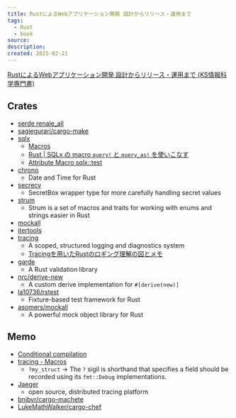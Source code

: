 ```yaml
---
title: RustによるWebアプリケーション開発 設計からリリース・運用まで
tags:
  - Rust
  - book
source: 
description: 
created: 2025-02-21
---
```

[RustによるWebアプリケーション開発 設計からリリース・運用まで (KS情報科学専門書)](https://www.amazon.co.jp/Rust%E3%81%AB%E3%82%88%E3%82%8BWeb%E3%82%A2%E3%83%97%E3%83%AA%E3%82%B1%E3%83%BC%E3%82%B7%E3%83%A7%E3%83%B3%E9%96%8B%E7%99%BA-%E8%A8%AD%E8%A8%88%E3%81%8B%E3%82%89%E3%83%AA%E3%83%AA%E3%83%BC%E3%82%B9%E3%83%BB%E9%81%8B%E7%94%A8%E3%81%BE%E3%81%A7-KS%E6%83%85%E5%A0%B1%E7%A7%91%E5%AD%A6%E5%B0%82%E9%96%80%E6%9B%B8-%E8%B1%8A%E7%94%B0-%E5%84%AA%E8%B2%B4/dp/4065369576/ref=sr_1_2?crid=23MCG69FMWV5L&dib=eyJ2IjoiMSJ9.YrXR98dzGexhSydqunixOYklX5agBVQiLillrAZspBCAWIIc8nEQzkaCsVFzoBh6cApdDik0csBnQ8xf4A24bmui2NEKov3ljcGgLc6WxhljtKUFrBHIASloymJQeOIAgfE38UgXawHXrcFuVmr-2fSNe_4kPH0uo_ZcaRCqHHSM8gK0qIVcCHtodAtN4t-wSz2WOI_xp45szH_mN153t0R_Q4ZNYNCXIc4ZIY2w6uSg9uoNPXSzpp2T0DHF7xtckYdtL62AJ2yZpTnaPurJGHg9y58sccpGE9RxRjqlfRk.7YEE8xJz0LdQNONROA1-HAx2A9GmCHy_-HL7Jy58C_o&dib_tag=se&keywords=rust%E3%81%AB%E3%82%88%E3%82%8Bweb%E3%82%A2%E3%83%97%E3%83%AA%E3%82%B1%E3%83%BC%E3%82%B7%E3%83%A7%E3%83%B3%E9%96%8B%E7%99%BA&qid=1729012001&sprefix=rust%E3%81%AB%2Caps%2C163&sr=8-2)

## Crates
- [serde renale_all](https://zenn.dev/tfutada/articles/5e87d6e7131e8e)
- [sagiegurari/cargo-make](https://github.com/sagiegurari/cargo-make)
- [sqlx](https://docs.rs/sqlx/latest/sqlx/)
	- [Macros](https://docs.rs/sqlx/latest/sqlx/)
	- [Rust | SQLx の macro `query!` と `query_as!` を使いこなす](https://zenn.dev/collabostyle/articles/9747c20a516f34)
	- [Attribute Macro sqlx::test](https://docs.rs/sqlx/latest/sqlx/attr.test.html)
- [chrono](https://docs.rs/chrono/latest/chrono/)
	- Date and Time for Rust
- [secrecy](https://docs.rs/secrecy/latest/secrecy/)
	- SecretBox wrapper type for more carefully handling secret values
- [strum](https://docs.rs/strum/latest/strum/)
	- Strum is a set of macros and traits for working with enums and strings easier in Rust
- [mockall](https://docs.rs/mockall/latest/mockall/)
- [itertools](https://docs.rs/itertools/latest/itertools/)
- [tracing](https://docs.rs/tracing/latest/tracing/)
	- A scoped, structured logging and diagnostics system
	- [Tracingを用いたRustのロギング理解の図とメモ](https://zenn.dev/scirexs/articles/c467a911218593)
- [garde](https://docs.rs/garde/latest/garde/)
	- A Rust validation library
- [nrc/derive-new](https://github.com/nrc/derive-new)
	- A custom derive implementation for `#[derive(new)]`
- [la10736/rstest](https://github.com/la10736/rstest)
	- Fixture-based test framework for Rust
- [asomers/mockall](https://github.com/asomers/mockall)
	- A powerful mock object library for Rust

## Memo
- [Conditional compilation](https://doc.rust-lang.org/reference/conditional-compilation.html)
- [tracing - Macros](https://docs.rs/tracing/latest/tracing/index.html#using-the-macros)
	- `?my_struct` -> The `?` sigil is shorthand that specifies a field should be recorded using its `fmt::Debug` implementations.
- [Jaeger](https://www.jaegertracing.io/)
	- open source, distributed tracing platform
- [bnjbvr/cargo-machete](https://github.com/bnjbvr/cargo-machete)
- [LukeMathWalker/cargo-chef](https://github.com/LukeMathWalker/cargo-chef)